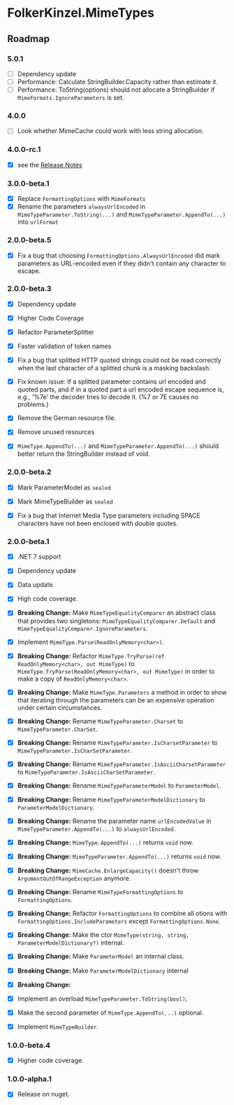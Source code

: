 ﻿# FolkerKinzel.MimeTypes
## Roadmap
### 5.0.1
- [ ] Dependency update
- [ ] Performance: Calculate StringBuilder.Capacity rather than estimate it.
- [ ] Performance: ToString(options) should not allocate a StringBuilder if `MimeFormats.IgnoreParameters` is set.

### 4.0.0
- [ ] Look whether MimeCache could work with less string allocation.

### 4.0.0-rc.1
- [x] see the [Release Notes](https://github.com/FolkerKinzel/MimeTypes/releases/tag/v4.0.0-rc.1)

### 3.0.0-beta.1
- [x] Replace `FormattingOptions` with `MimeFormats`
- [x] Rename the parameters `alwaysUrlEncoded` in `MimeTypeParameter.ToString(...)` and `MimeTypeParameter.AppendTo(...)` into `urlFormat`

### 2.0.0-beta.5
- [x] Fix a bug that choosing `FormattingOptions.AlwaysUrlEncoded` did mark parameters as URL-encoded even if they didn't contain any character to escape.

### 2.0.0-beta.3
- [x] Dependency update
- [x] Higher Code Coverage
- [x] Refactor ParameterSplitter
- [x] Faster validation of token names
- [x] Fix a bug that splitted HTTP quoted strings could not be read correctly when the last character of a splitted chunk is a masking backslash.
- [x] Fix known issue: If a splitted parameter contains url encoded and quoted parts, and if in a quoted part a url encoded escape sequence is, e.g., '%7e'
the decoder tries to decode it. (%7 or 7E causes no problems.)
- [x] Remove the German resource file.
- [x] Remove unused resources
- [x] `MimeType.AppendTo(...)` and `MimeTypeParameter.AppendTo(...)` should better return the StringBuilder instead of void.


### 2.0.0-beta.2
- [x] Mark ParameterModel as `sealed`
- [x] Mark MimeTypeBuilder as `sealed`
- [x] Fix a bug that Internet Media Type parameters including SPACE characters have not been enclosed with double quotes.


### 2.0.0-beta.1
- [x] .NET 7 support
- [x] Dependency update
- [x] Data update.
- [x] High code coverage.
- [x] **Breaking Change:** Make `MimeTypeEqualityComparer` an abstract class that provides two singletons: `MimeTypeEqualityComparer.Default` and `MimeTypeEqualityComparer.IgnoreParameters`.
- [x] Implement `MimeType.Parse(ReadOnlyMemory<char>)`.
- [x] **Breaking Change:** Refactor `MimeType.TryParse(ref ReadOnlyMemory<char>, out MimeType)` to `MimeType.TryParse(ReadOnlyMemory<char>, out MimeType)` in order to make a copy of `ReadOnlyMemory<char>`.
- [x] **Breaking Change:** Make `MimeType.Parameters` a method in order to show that iterating through the parameters can be an expensive operation under certain circumstances.
- [x] **Breaking Change:** Rename `MimeTypeParameter.Charset` to `MimeTypeParameter.CharSet`.
- [x] **Breaking Change:** Rename `MimeTypeParameter.IsCharsetParameter` to `MimeTypeParameter.IsCharSetParameter`.
- [x] **Breaking Change:** Rename `MimeTypeParameter.IsAsciiCharsetParameter` to `MimeTypeParameter.IsAsciiCharSetParameter`.
- [x] **Breaking Change:** Rename `MimeTypeParameterModel` to `ParameterModel`.
- [x] **Breaking Change:** Rename `MimeTypeParameterModelDictionary` to `ParameterModelDictionary`.
- [x] **Breaking Change:** Rename the parameter name `urlEncodedValue` in `MimeTypeParameter.AppendTo(...)` to `alwaysUrlEncoded`.
- [x] **Breaking Change:** `MimeType.AppendTo(...)` returns `void` now.
- [x] **Breaking Change:** `MimeTypeParameter.AppendTo(...)` returns `void` now.
- [x] **Breaking Change:** `MimeCache.EnlargeCapacity()` doesn't throw `ArgumentOutOfRangeException` anymore.
- [x] **Breaking Change:** Rename `MimeTypeFormattingOptions` to `FormattingOptions`.
- [x] **Breaking Change:** Refactor `FormattingOptions` to combine all otions with `FormattingOptions.IncludeParameters` except `FormattingOptions.None`.
- [x] **Breaking Change:** Make the ctor `MimeType(string, string, ParameterModelDictionary?)` internal.
- [x] **Breaking Change:** Make `ParameterModel` an internal class.
- [x] **Breaking Change:** Make `ParameterModelDictionary` internal
- [x] **Breaking Change:** 
- [x] Implement an overload `MimeTypeParameter.ToString(bool)`;
- [x] Make the second parameter of `MimeType.AppendTo(...)` optional.
- [x] Implement `MimeTypeBuilder`.


### 1.0.0-beta.4
- [x] Higher code coverage.

### 1.0.0-alpha.1
- [x] Release on nuget.

